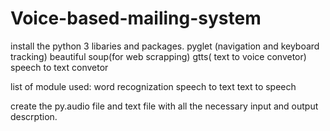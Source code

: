 # Voice-based-mailing-system

install the python 3 libaries and packages.
pyglet (navigation and keyboard tracking)
beautiful soup(for web scrapping)
gtts( text to voice convetor)
speech to text convetor

list of module used:
word recognization
speech to text
text to speech

create the py.audio file and text file with all the necessary input and output descrption.
